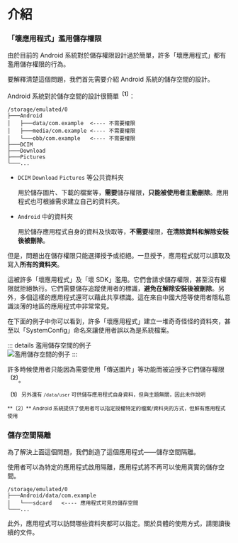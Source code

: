 # 介紹

### 「壞應用程式」濫用儲存權限

由於目前的 Android 系統對於儲存權限設計過於簡單，許多「壞應用程式」都有濫用儲存權限的行為。

要解釋清楚這個問題，我們首先需要介紹 Android 系統的儲存空間的設計。

Android 系統對於儲存空間的設計很簡單<sup>**〔1〕**</sup>：

```
/storage/emulated/0
├───Android
│   ├───data/com.example  <---- 不需要權限
│   ├───media/com.example <---- 不需要權限
│   └───obb/com.example   <---- 不需要權限
├───DCIM
├───Download
├───Pictures
└───...
```

* `DCIM` `Download` `Pictures` 等公共資料夾

  用於儲存圖片、下載的檔案等，**需要**儲存權限，**只能被使用者主動刪除**。應用程式也可根據需求建立自己的資料夾。

* `Android` 中的資料夾

  用於儲存應用程式自身的資料及快取等，**不需要**權限，**在清除資料和解除安裝後被刪除**。

但是，問題出在儲存權限只能選擇授予或拒絕。一旦授予，應用程式就可以讀取及寫入**所有的資料夾**。

這被許多「壞應用程式」及「壞 SDK」濫用。它們會請求儲存權限，甚至沒有權限就拒絕執行。它們需要儲存追蹤使用者的標識，**避免在解除安裝後被刪除**。另外，多個這樣的應用程式還可以藉此共享標識。這在來自中國大陸等使用者隱私意識淡薄的地區的應用程式中非常常見。

在下面的例子中你可以看到，許多「壞應用程式」建立一堆奇奇怪怪的資料夾，甚至以「SystemConfig」命名來讓使用者誤以為是系統檔案。

::: details 濫用儲存空間的例子
<br>
<img :src="$withBase('/images/chaos_storage.png')" alt="濫用儲存空間的例子">
:::

許多時候使用者只能因為需要使用「傳送圖片」等功能而被迫授予它們儲存權限<sup>**〔2〕**</sup>。

<sub>**〔1〕** 另外還有 `/data/user` 可供儲存應用程式自身資料，但與主題無關，因此未作說明</sub>
<p><sub>**〔2〕** Android 系統提供了使用者可以指定授權特定的檔案/資料夾的方式，但鮮有應用程式使用</sub>

### 儲存空間隔離

為了解決上面這個問題，我們創造了這個應用程式——儲存空間隔離。

使用者可以為特定的應用程式啟用隔離，應用程式將不再可以使用真實的儲存空間。

```
/storage/emulated/0
├───Android/data/com.example
│   └───sdcard   <---- 應用程式可見的儲存空間
└───...
```

此外，應用程式可以訪問哪些資料夾都可以指定。關於具體的使用方式，請閱讀後續的文件。